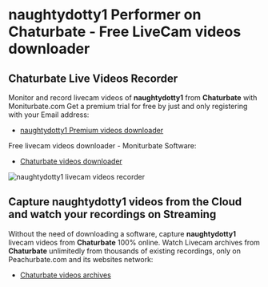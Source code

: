 # naughtydotty1 Performer on Chaturbate - Free LiveCam videos downloader

## Chaturbate Live Videos Recorder

Monitor and record livecam videos of **naughtydotty1** from **Chaturbate** with Moniturbate.com
Get a premium trial for free by just and only registering with your Email address:
* [naughtydotty1 Premium videos downloader](https://moniturbate.com/request-demo-licence-key.html)

Free livecam videos downloader - Moniturbate Software:
* [Chaturbate videos downloader](https://moniturbate.com/moniturbate-download-software.html)

![naughtydotty1 livecam videos recorder](https://peachurnet.com/templates/moniturbate-software.png)


## Capture naughtydotty1 videos from the Cloud and watch your recordings on Streaming

Without the need of downloading a software, capture **naughtydotty1** livecam videos from **Chaturbate** 100% online.
Watch Livecam archives from **Chaturbate** unlimitedly from thousands of existing recordings, only on Peachurbate.com and its websites network:
* [Chaturbate videos archives](https://peachurnet.com/)